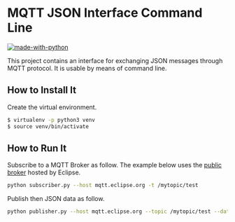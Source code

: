 # MQTT JSON Interface Command Line
[![made-with-python](https://img.shields.io/badge/Made%20with-Python-1f425f.svg)](https://www.python.org/)

This project contains an interface for exchanging JSON messages through MQTT protocol. It is usable by means of command line.

## How to Install It
Create the virtual environment.
```bash
$ virtualenv -p python3 venv
$ source venv/bin/activate
```

## How to Run It
Subscribe to a MQTT Broker as follow. The example below uses the [public broker](https://mqtt.eclipse.org/) hosted by Eclipse.
```bash
python subscriber.py --host mqtt.eclipse.org -t /mytopic/test
```

Publish then JSON data as follow. 
```bash
python publisher.py --host mqtt.eclipse.org --topic /mytopic/test --data "{\"key\": \"value\"}"
```